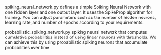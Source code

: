 spiking_neural_network.py defines a simple Spiking Neural Network with one hidden layer and one output layer. It uses the SpikeProp algorithm for training. You can adjust parameters such as the number of hidden neurons, learning rate, and number of epochs according to your requirements.


probabilistic_spiking_network.py spiking neural network that computes cumulative probabilities instead of using linear neurons with thresholds. We can achieve this by using probabilistic spiking neurons that accumulate probabilities over time
